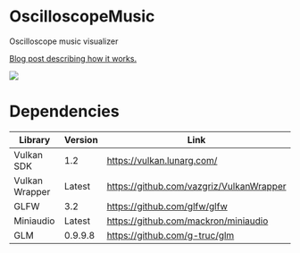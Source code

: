 # OscilloscopeMusic

Oscilloscope music visualizer

[Blog post describing how it works.](https://vazgriz.com/565/drawing-mushrooms-with-vulkan/)

![](https://i.imgur.com/8KQ9JNV.png)

# Dependencies

Library | Version | Link
--------|---------|-----
Vulkan SDK | 1.2 | https://vulkan.lunarg.com/
Vulkan Wrapper | Latest | https://github.com/vazgriz/VulkanWrapper
GLFW | 3.2 | https://github.com/glfw/glfw
Miniaudio | Latest | https://github.com/mackron/miniaudio
GLM | 0.9.9.8 | https://github.com/g-truc/glm
